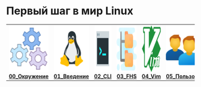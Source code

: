 # Первый шаг в мир Linux

<centet>
  <table>
    <tr>
      <td align="center"><a href="00_Настройка_окружения_для_лабораторных_работ/README.md"><img src="images/setting.png" width="125px;" height="125px;"><br /><b>00_Окружение</b></a></td>
      <td align="center"><a href="01_Введение/README.md"><img src="images/tux2.png" width="125px;" height="125px;"><br /><b>01_Введение</b></a></td>
      <td align="center"><a href="02_Знакомство_с_интерфейсом_командной_строки/README.md"><img src="images/cli.png" width="125px;" height="125px;"><br /><b>02_CLI</b></a></td>
      <td align="center"><a href="03_Файловая_структура_linux/README.md"><img src="images/fhs.png" width="125px;" height="125px;"><br /><b>03_FHS</b></a></td>
      <td align="center"><a href="04_Знакомство_с_текстовыми_редакторами/README.md"><img src="images/vim.png" width="125px;" height="125px;"><br /><b>04_Vim</b></a></td>
      <td align="center"><a href="05_Управление_пользователями_и_группами/README.md"><img src="images/users.png" width="125px;" height="125px;"><br /><b>05_Пользователи</b></a></td>
    </tr>
  </table>
</center>
